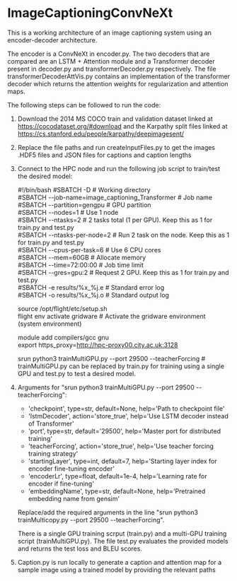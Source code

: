 # ImageCaptioningConvNeXt

This is a working architecture of an image captioning system using an encoder-decoder architecture. 

The encoder is a ConvNeXt in encoder.py. The two decoders that are compared are an LSTM + Attention module and a Transformer decoder present in decoder.py and transformerDecoder.py respectively. The file transformerDecoderAttVis.py contains an implementation of the transformer decoder which returns the attention weights for regularization and attention maps.

The following steps can be followed to run the code:

1. Download the 2014 MS COCO train and validation dataset linked at https://cocodataset.org/#download and the Karpathy split files linked at https://cs.stanford.edu/people/karpathy/deepimagesent/
2. Replace the file paths and run createInputFiles.py to get the images .HDF5 files and JSON files for captions and caption lengths
3. Connect to the HPC node and run the following job script to train/test the desired model:

    #!/bin/bash
    #SBATCH -D <your working directory>            # Working directory  
    #SBATCH --job-name=image_captioning_Transformer    # Job name  
    #SBATCH --partition=gengpu              # GPU partition  
    #SBATCH --nodes=1                       # Use 1 node  
    #SBATCH --ntasks=2                      # 2 tasks total (1 per GPU). Keep this as 1 for train.py and test.py  
    #SBATCH --ntasks-per-node=2             # Run 2 task on the node. Keep this as 1 for train.py and test.py  
    #SBATCH --cpus-per-task=6               # Use 6 CPU cores  
    #SBATCH --mem=60GB                      # Allocate memory  
    #SBATCH --time=72:00:00                 # Job time limit  
    #SBATCH --gres=gpu:2                    # Request 2 GPU.  Keep this as 1 for train.py and test.py  
    #SBATCH -e results/%x_%j.e              # Standard error log  
    #SBATCH -o results/%x_%j.o              # Standard output log  
    
    source /opt/flight/etc/setup.sh  
    flight env activate gridware  # Activate the gridware environment (system environment)  
    
    module add compilers/gcc gnu  
    export https_proxy=http://hpc-proxy00.city.ac.uk:3128  
    
    srun python3 trainMultiGPU.py --port 29500 --teacherForcing     # trainMultiGPU.py can be replaced by train.py for training using a single GPU and test.py to test a desired model.  


4. Arguments for "srun python3 trainMultiGPU.py --port 29500 --teacherForcing": 
    - 'checkpoint', type=str, default=None, help='Path to checkpoint file'  
    - 'lstmDecoder', action='store_true', help='Use LSTM decoder instead of Transformer'  
    - 'port', type=str, default='29500', help='Master port for distributed training'  
    - 'teacherForcing', action='store_true', help='Use teacher forcing training strategy'  
    - 'startingLayer', type=int, default=7, help='Starting layer index for encoder fine-tuning encoder'  
    - 'encoderLr', type=float, default=1e-4, help='Learning rate for encoder if fine-tuning'  
    - 'embeddingName', type=str, default=None, help='Pretrained embedding name from gensim'  

    Replace/add the required arguments in the line "srun python3 trainMulticopy.py --port 29500 --teacherForcing".

    There is a single GPU training scrput (train.py) and a multi-GPU training script (trainMultiGPU.py). The file test.py evaluates the provided models and returns the test loss and BLEU scores.

6. Caption.py is run locally to generate a caption and attention map for a sample image using a trained model by providing the relevant paths
